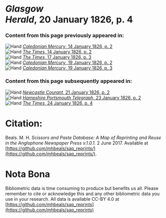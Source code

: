 # *Glasgow Herald*, 20 January 1826, p. 4  
  
### Content from this page previously appeared in:  
![Hand](http://scissorsandpaste.net/wp-content/uploads/2017/06/smallhandpointer.png) [*Caledonian Mercury*, 14 January 1826, p. 2](https://mhbeals.github.io/sap_html/Caledonian-Mercury/Caledonian-Mercury-14-January-1826-p-2)  
![Hand](http://scissorsandpaste.net/wp-content/uploads/2017/06/smallhandpointer.png) [*The Times*, 14 January 1826, p. 2](https://mhbeals.github.io/sap_html/The-Times/The-Times-14-January-1826-p-2)  
![Hand](http://scissorsandpaste.net/wp-content/uploads/2017/06/smallhandpointer.png) [*The Times*, 17 January 1826, p. 3](https://mhbeals.github.io/sap_html/The-Times/The-Times-17-January-1826-p-3)  
![Hand](http://scissorsandpaste.net/wp-content/uploads/2017/06/smallhandpointer.png) [*Caledonian Mercury*, 19 January 1826, p. 2](https://mhbeals.github.io/sap_html/Caledonian-Mercury/Caledonian-Mercury-19-January-1826-p-2)  
![Hand](http://scissorsandpaste.net/wp-content/uploads/2017/06/smallhandpointer.png) [*Caledonian Mercury*, 19 January 1826, p. 3](https://mhbeals.github.io/sap_html/Caledonian-Mercury/Caledonian-Mercury-19-January-1826-p-3)  
  
### Content from this page subsequently appeared in:  
![Hand](http://scissorsandpaste.net/wp-content/uploads/2017/06/smallhandpointer.png) [*Newcastle Courant*, 21 January 1826, p. 2](https://mhbeals.github.io/sap_html/Newcastle-Courant/Newcastle-Courant-21-January-1826-p-2)  
![Hand](http://scissorsandpaste.net/wp-content/uploads/2017/06/smallhandpointer.png) [*Hampshire Portsmouth Telegraph*, 23 January 1826, p. 2](https://mhbeals.github.io/sap_html/Hampshire-Portsmouth-Telegraph/Hampshire-Portsmouth-Telegraph-23-January-1826-p-2)  
![Hand](http://scissorsandpaste.net/wp-content/uploads/2017/06/smallhandpointer.png) [*The Times*, 24 January 1826, p. 4](https://mhbeals.github.io/sap_html/The-Times/The-Times-24-January-1826-p-4)  


# Citation: 

Beals. M. H. *Scissors and Paste Database: A Map of Reprinting and Reuse in the Anglophone Newspaper Press v.1.0.1.* 2 June 2017. Available at [https://github.com/mhbeals/sap_reprints/](https://github.com/mhbeals/sap_reprints/). 

# Nota Bona

Bibliometric data is time consuming to produce but benefits us all. Please remember to cite or acknowledge this and any other bibliometric data you use in your research. All data is available CC-BY 4.0 at [https://github.com/mhbeals/sap_reprints](https://github.com/mhbeals/sap_reprints)